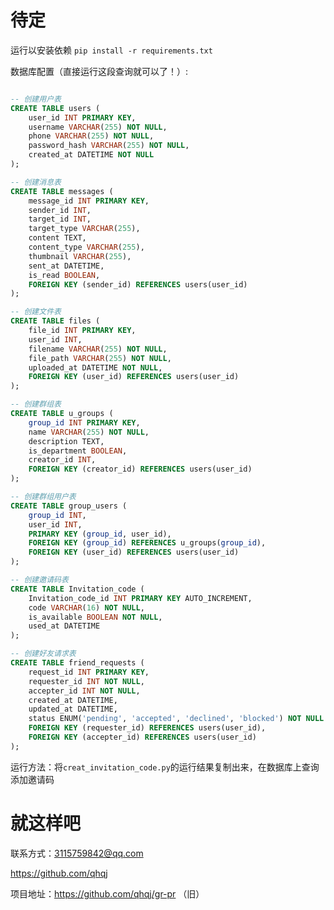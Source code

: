 # 待定
运行以安装依赖
```pip install -r requirements.txt```

数据库配置（直接运行这段查询就可以了！）:
```sql

-- 创建用户表
CREATE TABLE users (
    user_id INT PRIMARY KEY,
    username VARCHAR(255) NOT NULL,
    phone VARCHAR(255) NOT NULL,
    password_hash VARCHAR(255) NOT NULL,
    created_at DATETIME NOT NULL
);

-- 创建消息表
CREATE TABLE messages (
    message_id INT PRIMARY KEY,
    sender_id INT,
    target_id INT,
    target_type VARCHAR(255),
    content TEXT,
    content_type VARCHAR(255),
    thumbnail VARCHAR(255),
    sent_at DATETIME,
    is_read BOOLEAN,
    FOREIGN KEY (sender_id) REFERENCES users(user_id)
);

-- 创建文件表
CREATE TABLE files (
    file_id INT PRIMARY KEY,
    user_id INT,
    filename VARCHAR(255) NOT NULL,
    file_path VARCHAR(255) NOT NULL,
    uploaded_at DATETIME NOT NULL,
    FOREIGN KEY (user_id) REFERENCES users(user_id)
);

-- 创建群组表
CREATE TABLE u_groups (
    group_id INT PRIMARY KEY,
    name VARCHAR(255) NOT NULL,
    description TEXT,
    is_department BOOLEAN,
    creator_id INT,
    FOREIGN KEY (creator_id) REFERENCES users(user_id)
);

-- 创建群组用户表
CREATE TABLE group_users (
    group_id INT,
    user_id INT,
    PRIMARY KEY (group_id, user_id),
    FOREIGN KEY (group_id) REFERENCES u_groups(group_id),
    FOREIGN KEY (user_id) REFERENCES users(user_id)
);

-- 创建邀请码表
CREATE TABLE Invitation_code (
    Invitation_code_id INT PRIMARY KEY AUTO_INCREMENT,
    code VARCHAR(16) NOT NULL,
    is_available BOOLEAN NOT NULL,
    used_at DATETIME
);

-- 创建好友请求表
CREATE TABLE friend_requests (
    request_id INT PRIMARY KEY,
    requester_id INT NOT NULL,
    accepter_id INT NOT NULL,
    created_at DATETIME,
    updated_at DATETIME,
    status ENUM('pending', 'accepted', 'declined', 'blocked') NOT NULL DEFAULT 'pending',
    FOREIGN KEY (requester_id) REFERENCES users(user_id),
    FOREIGN KEY (accepter_id) REFERENCES users(user_id)
);
```


运行方法：将`creat_invitation_code.py`的运行结果复制出来，在数据库上查询添加邀请码

# 就这样吧
 联系方式：3115759842@qq.com

https://github.com/qhqj

项目地址：https://github.com/qhqj/gr-pr （旧）

